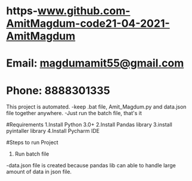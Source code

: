 # https-www.github.com-AmitMagdum-code21-04-2021-AmitMagdum

# Email: magdumamit55@gmail.com

# Phone: 8888301335

This project is automated.
-keep .bat file, Amit_Magdum.py and data.json file together anywhere.
-Just run the batch file, that's it

#Requirements
1.Install Python 3.0+
2.Install Pandas library
3.install pyintaller library
4.Install Pycharm IDE

#Steps to run Project
1. Run batch file

-data.json file is created because pandas lib can able to handle large amount of data in json file.
